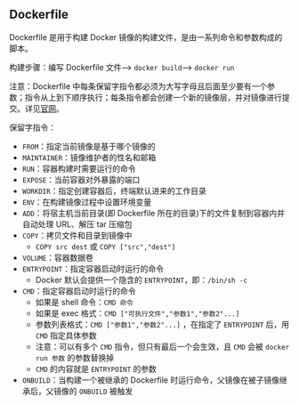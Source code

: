## Dockerfile

Dockerfile 是用于构建 Docker 镜像的构建文件，是由一系列命令和参数构成的脚本。

构建步骤：编写 Dockerfile 文件——> `docker build`——> `docker run`

注意：Dockerfile 中每条保留字指令都必须为大写字母且后面至少要有一个参数；指令从上到下顺序执行；每条指令都会创建一个新的镜像层，并对镜像进行提交。详见[官网](https://docs.docker.com/engine/reference/builder/)。

保留字指令：

- `FROM`：指定当前镜像是基于哪个镜像的
- `MAINTAINER`：镜像维护者的性名和邮箱
- `RUN`：容器构建时需要运行的命令
- `EXPOSE`：当前容器对外暴露的端口
- `WORKDIR`：指定创建容器后，终端默认进来的工作目录
- `ENV`：在构建镜像过程中设置环境变量
- `ADD`：将宿主机当前目录(即 Dockerfile 所在的目录)下的文件复制到容器内并自动处理 URL、解压 tar 压缩包
- `COPY`：拷贝文件和目录到镜像中
  - `COPY src dest`   或    `COPY ["src","dest"]`
- `VOLUME`：容器数据卷
- `ENTRYPOINT`：指定容器启动时运行的命令
  - Docker 默认会提供一个隐含的 `ENTRYPOINT`，即：`/bin/sh -c`
- `CMD`：指定容器启动时运行的命令
  - 如果是 shell 命令：`CMD 命令`
  - 如果是 exec 格式：`CMD ["可执行文件","参数1","参数2"...]`
  - 参数列表格式：`CMD ["参数1","参数2"...]` ，在指定了 `ENTRYPOINT` 后，用 `CMD` 指定具体参数
  - 注意：可以有多个 `CMD` 指令，但只有最后一个会生效，且 `CMD` 会被 `docker run 参数` 的参数替换掉
  - `CMD` 的内容就是 `ENTRYPOINT` 的参数
- `ONBUILD`：当构建一个被继承的 Dockerfile 时运行命令，父镜像在被子镜像继承后，父镜像的 `ONBUILD` 被触发

